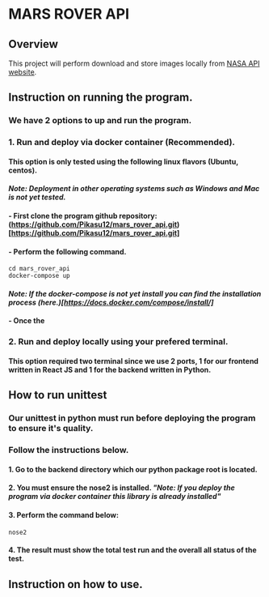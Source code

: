 # MARS ROVER API

## Overview
This project will perform download and store images locally from [NASA API website](https://api.nasa.gov/).

## Instruction on running the program.
### We have 2 options to up and run the program.

### 1. Run and deploy via docker container (Recommended).
#### This option is only tested using the following linux flavors (Ubuntu, centos).
#### ***Note:*** *Deployment in other operating systems such as Windows and Mac is not yet tested.*
#### - First clone the program github repository: (https://github.com/Pikasu12/mars_rover_api.git)[https://github.com/Pikasu12/mars_rover_api.git]
#### - Perform the following command.
```
cd mars_rover_api
docker-compose up
```
#### ***Note:*** *If the docker-compose is not yet install you can find the installation process (here.)[https://docs.docker.com/compose/install/]*
#### - Once the 
### 2. Run and deploy locally using your prefered terminal.
#### This option required two terminal since we use 2 ports, 1 for our frontend written in React JS and 1 for the backend written in Python.


## How to run unittest
### Our unittest in python must run before deploying the program to ensure it's quality.
### Follow the instructions below.
#### 1. Go to the backend directory which our python package root is located.
#### 2. You must ensure the nose2 is installed. *"Note: If you deploy the program via docker container this library is already installed"*
#### 3. Perform the command below:
```
nose2
```
#### 4. The result must show the total test run and the overall all status of the test.


## Instruction on how to use.
